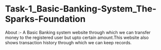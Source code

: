 # Task-1_Basic-Banking-System_The-Sparks-Foundation

About :- A Basic Banking system website through which we can transfer money to the registered user but upto certain amount.This website also shows transaction history through which we can keep records.
